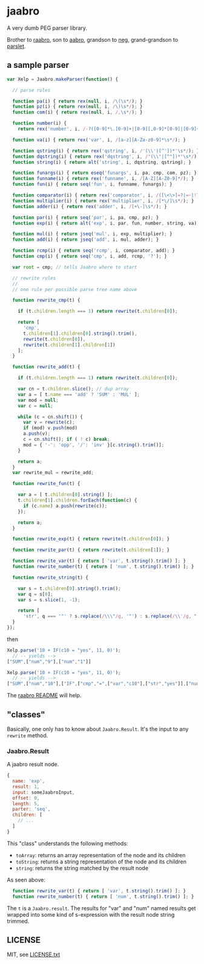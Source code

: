 
# jaabro

A very dumb PEG parser library.

Brother to [raabro](https://github.com/jmettraux/raabro), son to [aabro](https://github.com/flon-io/aabro), grandson to [neg](https://github.com/jmettraux/neg), grand-grandson to [parslet](https://github.com/kschiess/parslet).


## a sample parser

```js
var Xelp = Jaabro.makeParser(function() {

  // parse rules

  function pa(i) { return rex(null, i, /\(\s*/); }
  function pz(i) { return rex(null, i, /\)\s*/); }
  function com(i) { return rex(null, i, /,\s*/); }

  function number(i) {
    return rex('number', i, /-?([0-9]*\.[0-9]+|[0-9][,0-9]*[0-9]|[0-9]+)\s*/); }

  function va(i) { return rex('var', i, /[a-z][A-Za-z0-9]*\s*/); }

  function qstring(i) { return rex('qstring', i, /'(\\'|[^'])*'\s*/); }
  function dqstring(i) { return rex('dqstring', i, /"(\\"|[^"])*"\s*/); }
  function string(i) { return alt('string', i, dqstring, qstring); }

  function funargs(i) { return eseq('funargs', i, pa, cmp, com, pz); }
  function funname(i) { return rex('funname', i, /[A-Z][A-Z0-9]*/); }
  function fun(i) { return seq('fun', i, funname, funargs); }

  function comparator(i) { return rex('comparator', i, /([\<\>]=?|=~|!?=)\s*/); }
  function multiplier(i) { return rex('multiplier', i, /[*\/]\s*/); }
  function adder(i) { return rex('adder', i, /[+\-]\s*/); }

  function par(i) { return seq('par', i, pa, cmp, pz); }
  function exp(i) { return alt('exp', i, par, fun, number, string, va); }

  function mul(i) { return jseq('mul', i, exp, multiplier); }
  function add(i) { return jseq('add', i, mul, adder); }

  function rcmp(i) { return seq('rcmp', i, comparator, add); }
  function cmp(i) { return seq('cmp', i, add, rcmp, '?'); }

  var root = cmp; // tells Jaabro where to start

  // rewrite rules
  //
  // one rule per possible parse tree name above

  function rewrite_cmp(t) {

    if (t.children.length === 1) return rewrite(t.children[0]);

    return [
      'cmp',
      t.children[1].children[0].string().trim(),
      rewrite(t.children[0]),
      rewrite(t.children[1].children[1])
    ];
  }

  function rewrite_add(t) {

    if (t.children.length === 1) return rewrite(t.children[0]);

    var cn = t.children.slice(); // dup array
    var a = [ t.name === 'add' ? 'SUM' : 'MUL' ];
    var mod = null;
    var c = null;

    while (c = cn.shift()) {
      var v = rewrite(c);
      if (mod) v.push(mod)
      a.push(v);
      c = cn.shift(); if ( ! c) break;
      mod = { '-': 'opp', '/': 'inv' }[c.string().trim()];
    }

    return a;
  }
  var rewrite_mul = rewrite_add;

  function rewrite_fun(t) {

    var a = [ t.children[0].string() ];
    t.children[1].children.forEach(function(c) {
      if (c.name) a.push(rewrite(c));
    });

    return a;
  }

  function rewrite_exp(t) { return rewrite(t.children[0]); }

  function rewrite_par(t) { return rewrite(t.children[1]); }

  function rewrite_var(t) { return [ 'var', t.string().trim() ]; }
  function rewrite_number(t) { return [ 'num', t.string().trim() ]; }

  function rewrite_string(t) {

    var s = t.children[0].string().trim();
    var q = s[0];
    var s = s.slice(1, -1);

    return [
      'str', q === '"' ? s.replace(/\\\"/g, '"') : s.replace(/\\'/g, "'") ];
  }
});
```

then

```js
Xelp.parse('10 + IF(c10 = "yes", 11, 0)');
  // -- yields -->
["SUM",["num","9"],["num","1"]]

Xelp.parse('10 + IF(c10 = "yes", 11, 0)');
  // -- yields -->
["SUM",["num","10"],["IF",["cmp","=",["var","c10"],["str","yes"]],["num","11"],["num","0"]]]
```

The [raabro README](https://github.com/jmettraux/raabro#readme) will help.


## "classes"

Basically, one only has to know about `Jaabro.Result`. It's the input to any `rewrite` method.

### Jaabro.Result

A jaabro result node.

```js
{
  name: 'exp',
  result: 1,
  input: someJaabroInput,
  offset: 0,
  length: 5,
  parter: 'seq',
  children: [
    // ...
  ]
}
```

This "class" understands the following methods:

* `toArray`: returns an array representation of the node and its children
* `toString`: returns a string representation of the node and its children
* `string`: returns the string matched by the result node

As seen above:
```js
  function rewrite_var(t) { return [ 'var', t.string().trim() ]; }
  function rewrite_number(t) { return [ 'num', t.string().trim() ]; }
```
The `t` is a `Jaabro.result`. The results for "var" and "num" named results get wrapped into some kind of s-expression with the result node string trimmed.


## LICENSE

MIT, see [LICENSE.txt](LICENSE.txt)

